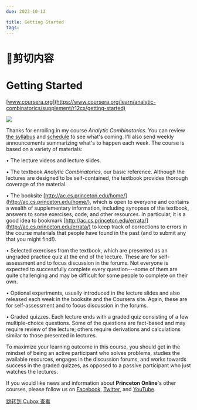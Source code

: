 ```yaml
---
due: 2023-10-13 

title: Getting Started
tags: 
--- 
```



# 📘剪切内容
# Getting Started

[www.coursera.org](https://www.coursera.org/learn/analytic-combinatorics/supplement/r12cx/getting-started)

![](https://cubox.pro/c/filters:no_upscale()?imageUrl=https%3A%2F%2Fd3c33hcgiwev3.cloudfront.net%2FimageAssetProxy.v1%2F2Ah8-DNdEeiP-Qrke_kVoA_a219cdd496a2d8fcbd1ea89a694c5709_GettingStarted-4.png%3Fexpiry%3D1697155200000%26hmac%3D0AArZNEKHUxHrEgrOP1hw7DGc4L4X8GpGkuIh-VRhJE&valid=false)

Thanks for enrolling in my course _Analytic Combinatorics_. You can review [the syllabus](https://www.coursera.org/learn/analytic-combinatorics/resources/2GZLL) and [schedule](https://www.coursera.org/learn/analytic-combinatorics/resources/jjWEG) to see what's coming. I'll also send weekly announcements summarizing what's to happen each week. The course is based on a variety of materials:

• The lecture videos and lecture slides.

• The textbook _Analytic Combinatorics_, our basic reference. Although the lectures are designed to be self-contained, the textbook provides thorough coverage of the material.

• The booksite [http://ac.cs.princeton.edu/home/](http://ac.cs.princeton.edu/home/), which is open to everyone and contains a wealth of supplementary information, including synopses of the textbook, answers to some exercises, code, and other resources. In particular, it is a good idea to bookmark [http://ac.cs.princeton.edu/errata/](http://ac.cs.princeton.edu/errata/) to keep track of corrections to errors in the course materials that people have found in the past (and to submit any that you might find!).

• Selected exercises from the textbook, which are presented as an ungraded practice quiz at the end of the lecture. These are for self-assessment and to focus discussion in the forums. Not everyone is expected to successfully complete every question---some of them are quite challenging and may be difficult for some people to complete on their own.

• Optional experiments, usually introduced in the lecture slides and also released each week in the booksite and the Coursera site. Again, these are for self-assessment and to focus discussion in the forums.

• Graded quizzes. Each lecture ends with a graded quiz consisting of a few multiple-choice questions. Some of the questions are fact-based and may require review of the lecture; others require derivations and calculations similar to those presented in lectures.

To maximize your learning outcome in this course, you should get in the mindset of being an active participant who solves problems, studies the available resources, engages in the discussion forums, and works towards success in the graded quizzes, as opposed to a passive participant who just watches the lectures.

If you would like news and information about **Princeton Online**'s other courses, please follow us on [Facebook](https://www.facebook.com/onlineprinceton), [Twitter](https://twitter.com/OnlinePrinceton), and [YouTube](https://www.youtube.com/channel/UC6JRNdTXrSQ-lK-CGFUWrzw).

[跳转到 Cubox 查看](https://cubox.pro/my/card?id=7111637061496472160)